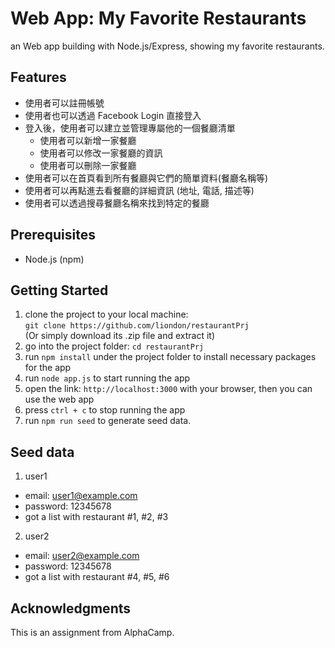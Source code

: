# Web App: My Favorite Restaurants

an Web app building with Node.js/Express, showing my favorite restaurants. 

## Features
- 使用者可以註冊帳號
- 使用者也可以透過 Facebook Login 直接登入
- 登入後，使用者可以建立並管理專屬他的一個餐廳清單
    - 使用者可以新增一家餐廳
    - 使用者可以修改一家餐廳的資訊
    - 使用者可以刪除一家餐廳
- 使用者可以在首頁看到所有餐廳與它們的簡單資料(餐廳名稱等)
- 使用者可以再點進去看餐廳的詳細資訊 (地址, 電話, 描述等)
- 使用者可以透過搜尋餐廳名稱來找到特定的餐廳

## Prerequisites

 - Node.js (npm)

## Getting Started

1. clone the project to your local machine:  
    `git clone https://github.com/liondon/restaurantPrj`  
   (Or simply download its .zip file and extract it)  
2. go into the project folder: `cd restaurantPrj`
3. run `npm install` under the project folder to install necessary packages for the app
4. run `node app.js` to start running the app
5. open the link: `http://localhost:3000` with your browser, then you can use the web app
6. press `ctrl + c` to stop running the app
7. run `npm run seed` to generate seed data.


## Seed data
1. user1
- email: user1@example.com
- password: 12345678
- got a list with restaurant #1, #2, #3

2. user2
- email: user2@example.com
- password: 12345678
- got a list with restaurant #4, #5, #6

## Acknowledgments
This is an assignment from AlphaCamp.
